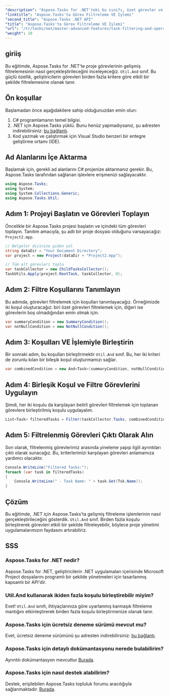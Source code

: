 ```yaml
---
"description": "Aspose.Tasks for .NET'teki bu sınıfı, özet görevler ve boş olmayan öznitelikler gibi ölçütleri birleştirerek proje görevlerini birden fazla koşula göre filtrelemek için nasıl kullanacağınızı öğrenin."
"linktitle": "Aspose.Tasks'ta Görev Filtreleme VE İşlemi"
"second_title": "Aspose.Tasks .NET API"
"title": "Aspose.Tasks'ta Görev Filtreleme VE İşlemi"
"url": "/tr/tasks/net/master-advanced-features/task-filtering-and-operation/"
"weight": 10
---
```


## giriiş

Bu eğitimde, Aspose.Tasks for .NET'te proje görevlerinin gelişmiş filtrelemesinin nasıl gerçekleştirileceğini inceleyeceğiz. `Util.And` sınıf. Bu güçlü özellik, geliştiricilerin görevleri birden fazla kritere göre etkili bir şekilde filtrelemesine olanak tanır.

## Ön koşullar

Başlamadan önce aşağıdakilere sahip olduğunuzdan emin olun:

1. C# programlamanın temel bilgisi.
2. .NET için Aspose.Tasks yüklü. Bunu henüz yapmadıysanız, şu adresten indirebilirsiniz: [bu bağlantı](https://releases.aspose.com/tasks/net/).
3. Kod yazmak ve çalıştırmak için Visual Studio benzeri bir entegre geliştirme ortamı (IDE).

## Ad Alanlarını İçe Aktarma

Başlamak için, gerekli ad alanlarını C# projenize aktarmanız gerekir. Bu, Aspose.Tasks tarafından sağlanan işlevlere erişmenizi sağlayacaktır.

```csharp
using Aspose.Tasks;
using System;
using System.Collections.Generic;
using Aspose.Tasks.Util;

```

## Adım 1: Projeyi Başlatın ve Görevleri Toplayın

Öncelikle bir Aspose.Tasks projesi başlatın ve içindeki tüm görevleri toplayın. Tanıtım amacıyla, şu adlı bir proje dosyası olduğunu varsayacağız: `Project2.mpp`.

```csharp
// Belgeler dizinine giden yol
string dataDir = "Your Document Directory";
var project = new Project(dataDir + "Project2.mpp");

// Tüm alt görevleri topla
var taskCollector = new ChildTasksCollector();
TaskUtils.Apply(project.RootTask, taskCollector, 0);
```

## Adım 2: Filtre Koşullarını Tanımlayın

Bu adımda, görevleri filtrelemek için koşulları tanımlayacağız. Örneğimizde iki koşul oluşturacağız: biri özet görevleri filtrelemek için, diğeri ise görevlerin boş olmadığından emin olmak için.

```csharp
var summaryCondition = new SummaryCondition();
var notNullCondition = new NotNullCondition();
```

## Adım 3: Koşulları VE İşlemiyle Birleştirin

Bir sonraki adım, bu koşulları birleştirmektir `Util.And` sınıf. Bu, her iki kriteri de zorunlu kılan bir bileşik koşul oluşturmamızı sağlar.

```csharp
var combinedCondition = new And<Task>(summaryCondition, notNullCondition);
```

## Adım 4: Birleşik Koşul ve Filtre Görevlerini Uygulayın

Şimdi, her iki koşulu da karşılayan belirli görevleri filtrelemek için toplanan görevlere birleştirilmiş koşulu uygulayalım.

```csharp
List<Task> filteredTasks = Filter(taskCollector.Tasks, combinedCondition);
```

## Adım 5: Filtrelenmiş Görevleri Çıktı Olarak Alın

Son olarak, filtrelenmiş görevlerimiz arasında yineleme yapıp ilgili ayrıntıları çıktı olarak sunacağız. Bu, kriterlerimizi karşılayan görevleri anlamamıza yardımcı olacaktır.

```csharp
Console.WriteLine("Filtered Tasks:");
foreach (var task in filteredTasks)
{
    Console.WriteLine(" - Task Name: " + task.Get(Tsk.Name));
}
```

## Çözüm

Bu eğitimde, .NET için Aspose.Tasks'ta gelişmiş filtreleme işlemlerinin nasıl gerçekleştirileceğini gösterdik. `Util.And` sınıf. Birden fazla koşulu birleştirerek görevleri etkili bir şekilde filtreleyebilir, böylece proje yönetimi uygulamalarımızın faydasını artırabiliriz.

## SSS

### Aspose.Tasks for .NET nedir?

Aspose.Tasks for .NET, geliştiricilerin .NET uygulamaları içerisinde Microsoft Project dosyalarını programlı bir şekilde yönetmeleri için tasarlanmış kapsamlı bir API'dir.

### Util.And kullanarak ikiden fazla koşulu birleştirebilir miyim?

Evet! `Util.And` sınıfı, ihtiyaçlarınıza göre uyarlanmış karmaşık filtreleme mantığını etkinleştirerek birden fazla koşulu birleştirmenize olanak tanır.

### Aspose.Tasks için ücretsiz deneme sürümü mevcut mu?

Evet, ücretsiz deneme sürümünü şu adresten indirebilirsiniz: [bu bağlantı](https://releases.aspose.com/).

### Aspose.Tasks için detaylı dokümantasyonu nerede bulabilirim?

Ayrıntılı dokümantasyon mevcuttur [Burada](https://reference.aspose.com/tasks/net/).

### Aspose.Tasks için nasıl destek alabilirim?

Destek, erişilebilen Aspose.Tasks topluluk forumu aracılığıyla sağlanmaktadır. [Burada](https://forum.aspose.com/c/tasks/15).